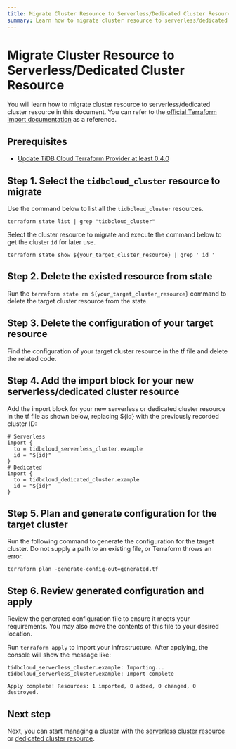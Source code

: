 ```yaml
---
title: Migrate Cluster Resource to Serverless/Dedicated Cluster Resource
summary: Learn how to migrate cluster resource to serverless/dedicated cluster resource.
---
```


# Migrate Cluster Resource to Serverless/Dedicated Cluster Resource

You will learn how to migrate cluster resource to serverless/dedicated cluster resource in this document.
You can refer to the [official Terraform import documentation](https://developer.hashicorp.com/terraform/language/import/generating-configuration) as a reference.

## Prerequisites

- [Update TiDB Cloud Terraform Provider at least 0.4.0](https://registry.terraform.io/providers/tidbcloud/tidbcloud/latest)

## Step 1. Select the `tidbcloud_cluster` resource to migrate

Use the command below to list all the `tidbcloud_cluster` resources.

```shell
terraform state list | grep "tidbcloud_cluster"
```

Select the cluster resource to migrate and execute the command below to get the cluster `id` for later use.

```shell
terraform state show ${your_target_cluster_resource} | grep ' id '
```

## Step 2. Delete the existed resource from state

Run the `terraform state rm ${your_target_cluster_resource}` command to delete the target cluster resource from the state.

## Step 3. Delete the configuration of your target resource

Find the configuration of your target cluster resource in the tf file and delete the related code.

## Step 4. Add the import block for your new serverless/dedicated cluster resource

Add the import block for your new serverless or dedicated cluster resource in the tf file as shown below, replacing ${id} with the previously recorded cluster ID:
```
# Serverless
import {
  to = tidbcloud_serverless_cluster.example
  id = "${id}"
}  
# Dedicated
import {
  to = tidbcloud_dedicated_cluster.example
  id = "${id}"
}  
```

## Step 5. Plan and generate configuration for the target cluster

Run the following command to generate the configuration for the target cluster. Do not supply a path to an existing file, or Terraform throws an error.
```shell
terraform plan -generate-config-out=generated.tf
```

## Step 6. Review generated configuration and apply

Review the generated configuration file to ensure it meets your requirements. You may also move the contents of this file to your desired location.

Run `terraform apply` to import your infrastructure. After applying, the console will show the message like:
```shell
tidbcloud_serverless_cluster.example: Importing... 
tidbcloud_serverless_cluster.example: Import complete 

Apply complete! Resources: 1 imported, 0 added, 0 changed, 0 destroyed.
```

## Next step

Next, you can start managing a cluster with the [serverless cluster resource](/tidb-cloud/terraform-use-serverless-cluster-resource.md) or [dedicated cluster resource](/tidb-cloud/terraform-use-dedicated-cluster-resource.md).
